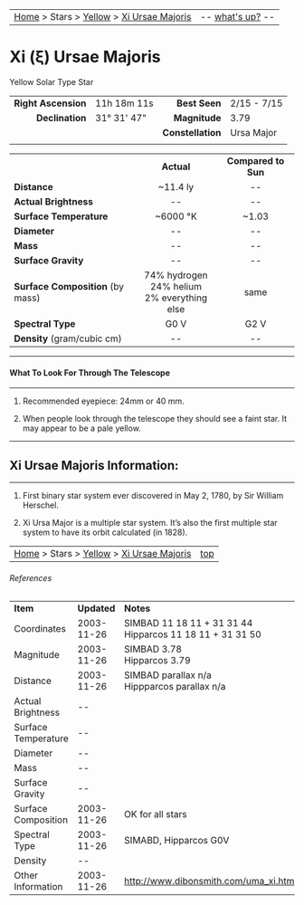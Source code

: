<script>
	var objectName ="Xi Ursae Majoris"
	var objectDesc ="Yellow Solar Type Star"
	var objectImage=""
</script>

|    |    |
|:---|---:|
|[Home](/notes/#object-notes) > Stars > [Yellow](../!yellow-stars) > [Xi Ursae Majoris](#xi-ursae-majoris)| -- <a href="" onclick="window.open('/img/whats-up.html?name='+objectName+'&desc='+objectDesc+'&image='+objectImage, 'Whats-Up', 'fullscreen=1,toolbar=0,location=0,menubar=0,scrollbars=0,status=0,titlebar=0'); return false;">what's up?</a> -- |

# Xi (&xi;) Ursae Majoris 
Yellow Solar Type Star

|   |   |   |   |
|--:|:--|--:|:--|
|**Right Ascension**|11h 18m 11s|**Best Seen**| 2/15 - 7/15 |
|**Declination**|31&deg; 31' 47"|**Magnitude**| 3.79 |
|  |  |**Constellation**|Ursa Major|
|  |  |  |

	
|  |  |  |
|--|:--:|:--:|
|  |**Actual**|**Compared to Sun**|
|**Distance**| ~11.4 ly|--|
|**Actual Brightness**|--|--|
|**Surface Temperature**| ~6000 &deg;K| ~1.03 |
|**Diameter**|--|--|
|**Mass**|--|--|
|**Surface Gravity**|--|--|
|**Surface Composition** (by mass)|74% hydrogen<br>24% helium<br>2% everything else|same|
|**Spectral Type**| G0 V | G2 V |
|**Density** (gram/cubic cm)|--|--|

---
#### What To Look For Through The Telescope
---

1.  Recommended eyepiece: 24mm or 40 mm.

1.  When people look through the telescope they should see a faint star.  It may appear to be a pale yellow.

---
## Xi Ursae Majoris Information:
---

1.  First binary star system ever discovered in May 2, 1780, by Sir William Herschel.

1.  Xi Ursa Major is a multiple star system.  It’s also the first multiple star system to have its orbit calculated (in 1828).
  

|    |    |
|:---|---:|
|[Home](/notes/#object-notes) > Stars > [Yellow](../!yellow-stars) > [Xi Ursae Majoris](#xi-ursae-majoris) | [top](#xi-ursae-majoris) |

###### References

|   |   |   |
|---|---|---|
|**Item**|**Updated**|**Notes**| 
|Coordinates|2003-11-26|SIMBAD    11 18 11   + 31 31 44<br/>Hipparcos 11 18 11    + 31 31 50|
|Magnitude|2003-11-26|SIMBAD 3.78<br/> Hipparcos 3.79|
|Distance|2003-11-26|SIMBAD parallax n/a<br/>Hippparcos parallax n/a|
|Actual Brightness| -- |   |
|Surface Temperature| -- |   |	
|Diameter| -- |   |
|Mass| -- |   |
|Surface Gravity| -- |   |
|Surface Composition|2003-11-26|OK for all stars|
|Spectral Type|2003-11-26|SIMABD, Hipparcos G0V|
|Density| -- |   |
|Other Information|2003-11-26|<http://www.dibonsmith.com/uma_xi.htm>

